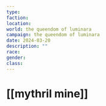 ```yaml
---
type: 
faction: 
location: 
world: the queendom of luminara
campaign: the queendom of luminara
date: 2024-03-20
description: ""
race: 
gender: 
class: 
---
```

# [[mythril mine]]

